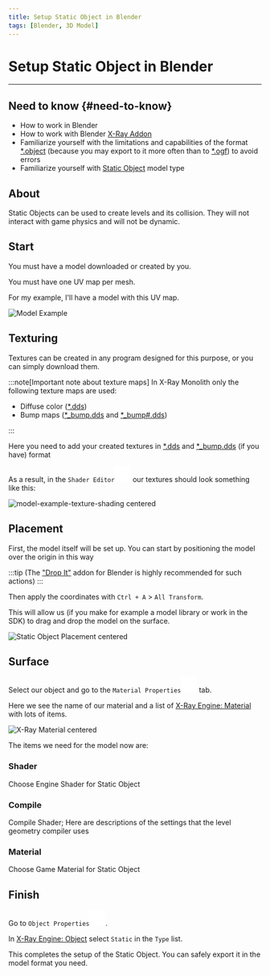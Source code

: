 ```yaml
---
title: Setup Static Object in Blender
tags: [Blender, 3D Model]
---
```


# Setup Static Object in Blender

___

## Need to know {#need-to-know}

- How to work in Blender
- How to work with Blender [X-Ray Addon](../../modding-tools/blender/README.mdx)
- Familiarize yourself with the limitations and capabilities of the format [*.object](../../references/file-formats/models/object.md) (because you may export to it more often than to [*.ogf](../../references/file-formats/models/ogf.md)) to avoid errors
- Familiarize yourself with [Static Object](../../glossary/glossary.html#static-object) model type

## About

Static Objects can be used to create levels and its collision. They will not interact with game physics and will not be dynamic.

## Start

You must have a model downloaded or created by you.

You must have one UV map per mesh.

For my example, I'll have a model with this UV map.

![Model Example](assets/images/setup-static-object-my-model-example.png)

## Texturing

Textures can be created in any program designed for this purpose, or you can simply download them.

:::note[Important note about texture maps]
In X-Ray Monolith only the following texture maps are used:

- Diffuse color ([*.dds](../../references/file-formats/textures/dds.md))
- Bump maps ([*_bump.dds](../../references/file-formats/textures/bump.md) and [*_bump#.dds](../../references/file-formats/textures/bump_hash.md))

:::

Here you need to add your created textures in [*.dds](../../references/file-formats/textures/dds.md) and [*_bump.dds](../../references/file-formats/textures/bump.md) (if you have) format

As a result, in the `Shader Editor`![Shader Editor svg-icon](../../../static/icons/blender/shader.svg) our textures should look something like this:

![model-example-texture-shading centered](assets/images/model-example-texture-shading.png)

## Placement

First, the model itself will be set up.
You can start by positioning the model over the origin in this way

:::tip
(The ["Drop It"](https://andreasaust.gumroad.com/l/drop_it) addon for Blender is highly recommended for such actions)
:::

Then apply the coordinates with `Ctrl + A` > `All Transform`.

This will allow us (if you make for example a model library or work in the SDK) to drag and drop the model on the surface.

![Static Object Placement centered](assets/gifs/setup-static-object-placement.gif)

## Surface

Select our object and go to the `Material Properties`![Material Properties svg-icon](../../../static/icons/blender/material.svg) tab.

Here we see the name of our material and a list of [X-Ray Engine: Material](../../modding-tools/blender/addon-panels/panel-material.md) with lots of items.

![X-Ray Material centered](assets/images/x-ray-material.png)

The items we need for the model now are:

### Shader

Choose Engine Shader for Static Object

### Compile

Compile Shader; Here are descriptions of the settings that the level geometry compiler uses

### Material

Choose Game Material for Static Object

## Finish

Go to `Object Properties`![Object Properties svg-icon](../../../static/icons/blender/object-data.svg).

In [X-Ray Engine: Object](../../modding-tools/blender/addon-panels/panel-object.md) select `Static` in the `Type` list.

This completes the setup of the Static Object. You can safely export it in the model format you need.
